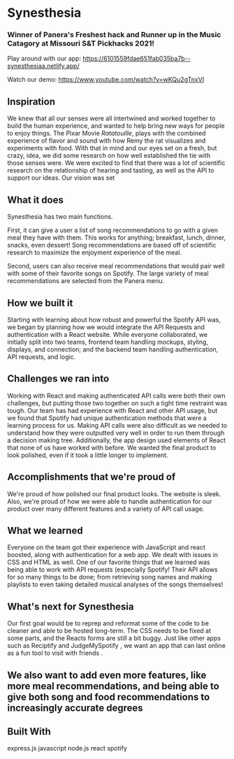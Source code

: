 # Synesthesia
### Winner of Panera's Freshest hack and Runner up in the Music Catagory at Missouri S&T Pickhacks 2021!
Play around with our app: https://6101559fdae651fab035ba7b--synesthesiaa.netlify.app/

Watch our demo: https://www.youtube.com/watch?v=wKQu2gTnxVI

## Inspiration
We knew that all our senses were all intertwined and worked together to build the human experience, and wanted to help bring new ways for people to enjoy things. The Pixar Movie *Ratatouille*, plays with the combined experience of flavor and sound with how Remy the rat visualizes and experiments with food. With that in mind and our eyes set on a fresh, but crazy, idea, we did some research on how well established the tie with those senses were. We were excited to find that there was a lot of scientific research on the relationship of hearing and tasting, as well as the API to support our ideas. Our vision was set

## What it does
Synesthesia has two main functions.

First, it can give a user a list of song recommendations to go with a given meal they have with them. This works for anything; breakfast, lunch, dinner, snacks, even dessert! Song recommendations are based off of scientific research to maximize the enjoyment experience of the meal.

Second, users can also receive meal recommendations that would pair well with some of their favorite songs on Spotify. The large variety of meal recommendations are selected from the Panera menu.

## How we built it
Starting with learning about how robust and powerful the Spotify API was, we began by planning how we would integrate the API Requests and authentication with a React website. While everyone collaborated, we initially split into two teams, frontend team handling mockups, styling, displays, and connection; and the backend team handling authentication, API requests, and logic.

## Challenges we ran into
Working with React and making authenticated API calls were both their own challenges, but putting those two together on such a tight time restraint was tough. Our team has had experience with React and other API usage, but we found that Spotify had unique authentication methods that were a learning process for us. Making API calls were also difficult as we needed to understand how they were outputted very well in order to run them through a decision making tree. Additionally, the app design used elements of React that none of us have worked with before. We wanted the final product to look polished, even if it took a little longer to implement.

## Accomplishments that we're proud of
We're proud of how polished our final product looks. The website is sleek. Also, we're proud of how we were able to handle authentication for our product over many different features and a variety of API call usage.

## What we learned
Everyone on the team got their experience with JavaScript and react boosted, along with authentication for a web app. We dealt with issues in CSS and HTML as well. One of our favorite things that we learned was being able to work with API requests (especially Spotify! Their API allows for so many things to be done; from retrieving song names and making playlists to even taking detailed musical analyses of the songs themselves!

## What's next for Synesthesia
Our first goal would be to reprep and reformat some of the code to be cleaner and able to be hosted long-term. The CSS needs to be fixed at some parts, and the Reacts forms are still a bit buggy. Just like other apps such as Reciptify and JudgeMySpotify , we want an app that can last online as a fun tool to visit with friends .

## We also want to add even more features, like more meal recommendations, and being able to give both song and food recommendations to increasingly accurate degrees

## Built With
express.js
javascript
node.js
react
spotify
